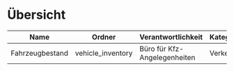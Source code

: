 # Übersicht

|Name                 |Ordner  	           |Verantwortlichkeit   	          |Kategorie	|
|---                  |---	                |---	                            | ---	|
|Fahrzeugbestand     	|vehicle_inventory   	|Büro für Kfz-Angelegenheiten   	|Verkehr	|
